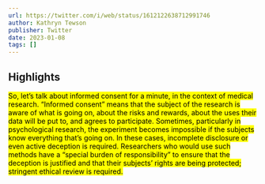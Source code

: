 ```yaml
---
url: https://twitter.com/i/web/status/1612122638712991746
author: Kathryn Tewson
publisher: Twitter
date: 2023-01-08
tags: []
---
```


## Highlights
<mark>So, let’s talk about informed consent for a minute, in the context of medical research. “Informed consent” means that the subject of the research is aware of what is going on, about the risks and rewards, about the uses their data will be put to, and agrees to participate. Sometimes, particularly in psychological research, the experiment becomes impossible if the subjects know everything that’s going on. In these cases, incomplete disclosure or even active deception is required. Researchers who would use such methods have a “special burden of responsibility” to ensure that the deception is justified and that their subjects’ rights are being protected; stringent ethical review is required.</mark>

